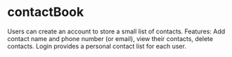 # contactBook
Users can create an account to store a small list of contacts. Features: Add contact name and phone number (or email), view their contacts, delete contacts. Login provides a personal contact list for each user.
